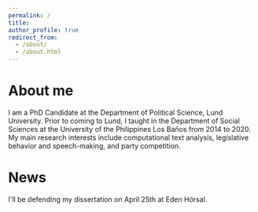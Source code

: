 ```yaml
---
permalink: /
title: 
author_profile: true
redirect_from: 
  - /about/
  - /about.html
---
```


About me
======
I am a PhD Candidate at the Department of Political Science, Lund University. Prior to coming to Lund, I taught in the Department of Social Sciences at the University of the Philippines Los Baños from 2014 to 2020. My main research interests include computational text analysis, legislative behavior and speech-making, and party competition.

News
======
I'll be defending my dissertation on April 25th at Eden Hörsal.
